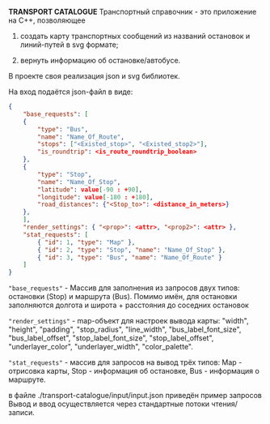 <b>TRANSPORT CATALOGUE</b>
Транспортный справочник - это приложение на C++, позволяющее 

1) создать карту транспортных сообщений из названий остановок и линий-путей в svg формате;

2) вернуть информацию об остановке/автобусе.

В проекте своя реализация json и svg библиотек.

На вход подаётся json-файл в виде:
```json
{
    "base_requests": [
    {
        "type": "Bus",
        "name": "Name_Of_Route",
        "stops": ["<Existed_stop>", "<Existed_stop2>"],
        "is_roundtrip": <is_route_roundtrip_boolean>
    },
    {
        "type": "Stop",
        "name": "Name_Of_Stop",
        "latitude": value[-90 : +90],
        "longitude": value[-180 : +180],
        "road_distances": {"<Stop_to>": <distance_in_meters>}
    },
    ],
    "render_settings": { "<prop>": <attr>, "<prop2>": <attr> },
    "stat_requests": [
        { "id": 1, "type": "Map" },
        { "id": 2, "type": "Stop", "name": "Name_Of_Stop" },
        { "id": 3, "type": "Bus", "name": "Name_Of_Route" }
    ]
}
```

``` "base_requests" ``` - Массив для заполнения из запросов двух типов: остановки (Stop) и маршрута (Bus). Помимо имён, для остановки заполняются долгота и широта + расстояния до соседних остановок

``` "render_settings" ``` - map-объект для настроек вывода карты:
"width", "height", "padding", "stop_radius", "line_width", "bus_label_font_size", "bus_label_offset", "stop_label_font_size", "stop_label_offset", "underlayer_color", "underlayer_width", "color_palette".

``` "stat_requests" ``` - массив для запросов на вывод трёх типов: Map - отрисовка карты, Stop - информация об остановке, Bus - информация о маршруте.

в файле ./transport-catalogue/input/input.json приведён пример запросов
Вывод и ввод осуществляется через стандартные потоки чтения/записи.
